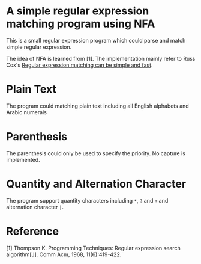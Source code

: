 # A simple regular expression matching program using NFA

This is a small regular expression program which could parse
and match simple regular expression.

The idea of NFA is learned from \[1\]. The implementation mainly
refer to Russ Cox's [Regular expression matching can be simple and fast][1].

[1]: <https://swtch.com/~rsc/regexp/regexp1.html>

# Plain Text

The program could matching plain text including all English alphabets
and Arabic numerals

# Parenthesis

The parenthesis could only be used to specify the priority. No capture is
implemented.

# Quantity and Alternation Character

The program support quantity characters including `*`, `?` and `+` and
alternation character `|`.

# Reference

\[1\] Thompson K. Programming Techniques: Regular expression search
algorithm\[J\]. Comm Acm, 1968, 11(6):419-422.
